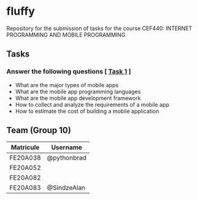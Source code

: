 # fluffy
Repository for the submission of tasks for the course CEF440: INTERNET PROGRAMMING AND MOBILE PROGRAMMING

## Tasks
### Answer the following questions [ [Task 1](task1/report.md) ]
- What are the major types of mobile apps
- What are the mobile app programming languages
- What are the mobile app development framework
- How to collect and analyze the requirements of a mobile app
- How to estimate the cost of building a mobile application
## Team (Group 10)
|Matricule|Username|
|---------|--------|
|FE20A038|@pythonbrad|
|FE20A052||
|FE20A082||
|FE20A083|@SindzeAlan|
